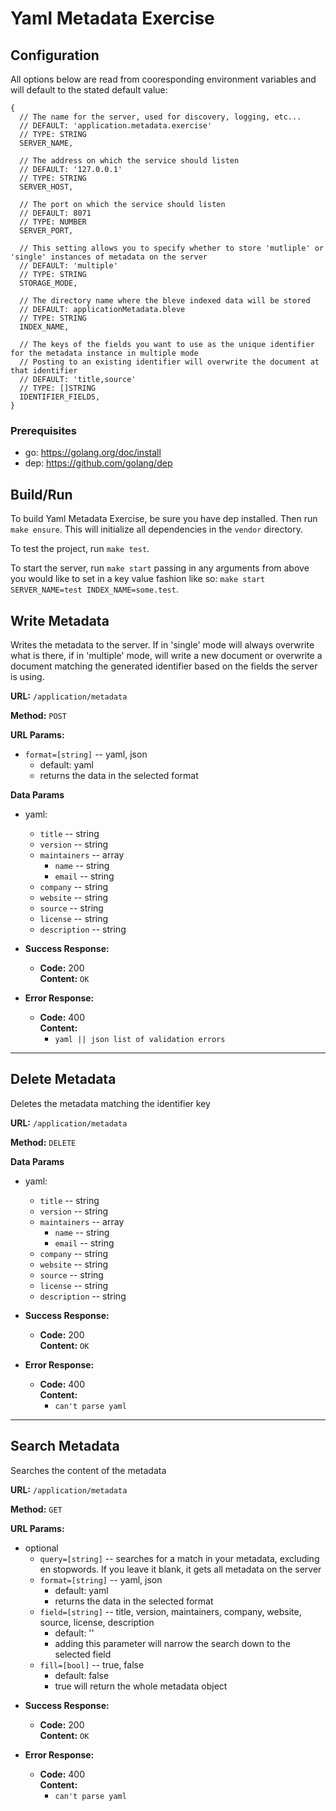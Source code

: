 # Yaml Metadata Exercise

## Configuration

All options below are read from cooresponding environment variables and will default to the stated default value:

```
{
  // The name for the server, used for discovery, logging, etc...
  // DEFAULT: 'application.metadata.exercise'
  // TYPE: STRING
  SERVER_NAME,

  // The address on which the service should listen
  // DEFAULT: '127.0.0.1'
  // TYPE: STRING
  SERVER_HOST,

  // The port on which the service should listen
  // DEFAULT: 8071
  // TYPE: NUMBER
  SERVER_PORT,

  // This setting allows you to specify whether to store 'mutliple' or 'single' instances of metadata on the server
  // DEFAULT: 'multiple'
  // TYPE: STRING
  STORAGE_MODE,

  // The directory name where the bleve indexed data will be stored
  // DEFAULT: applicationMetadata.bleve
  // TYPE: STRING
  INDEX_NAME,

  // The keys of the fields you want to use as the unique identifier for the metadata instance in multiple mode
  // Posting to an existing identifier will overwrite the document at that identifier
  // DEFAULT: 'title,source'
  // TYPE: []STRING
  IDENTIFIER_FIELDS,
}
```

### Prerequisites

- go: https://golang.org/doc/install
- dep: https://github.com/golang/dep

## Build/Run

To build Yaml Metadata Exercise, be sure you have dep installed. Then run `make ensure`. This will initialize all dependencies in the `vendor` directory.

To test the project, run `make test`.

To start the server, run `make start` passing in any arguments from above you would like to set in a key value fashion
like so: `make start SERVER_NAME=test INDEX_NAME=some.test`.

**Write Metadata**
----
  Writes the metadata to the server. If in 'single' mode will always overwrite what is there, if in 'multiple' mode, will write a new document or overwrite a document matching the generated identifier based on the fields the server is using.

**URL:**
  `/application/metadata`

**Method:**
  `POST`

**URL Params:**

  - `format=[string]` -- yaml, json
    - default: yaml
    - returns the data in the selected format

**Data Params**

- yaml:

  - `title`         -- string
  - `version`       -- string
  - `maintainers`   -- array
    - `name`        -- string
    - `email`       -- string
  - `company`       -- string
  - `website`       -- string
  - `source`        -- string
  - `license`       -- string
  - `description`   -- string

* **Success Response:**

  * **Code:** 200 <br />
    **Content:** `OK`

* **Error Response:**

  * **Code:** 400 <br />
    **Content:**
    - `yaml || json list of validation errors`

---

**Delete Metadata**
----
  Deletes the metadata matching the identifier key

**URL:**
  `/application/metadata`

**Method:**
  `DELETE`

**Data Params**

- yaml:

  - `title`         -- string
  - `version`       -- string
  - `maintainers`   -- array
    - `name`        -- string
    - `email`       -- string
  - `company`       -- string
  - `website`       -- string
  - `source`        -- string
  - `license`       -- string
  - `description`   -- string

* **Success Response:**

  * **Code:** 200 <br />
    **Content:** `OK`

* **Error Response:**

  * **Code:** 400 <br />
    **Content:**
    - `can't parse yaml`
---

**Search Metadata**
----
  Searches the content of the metadata

**URL:**
  `/application/metadata`

**Method:**
  `GET`

**URL Params:**

- optional
  - `query=[string]` -- searches for a match in your metadata, excluding en stopwords. If you leave it blank, it gets all metadata on the server
  - `format=[string]` -- yaml, json
    - default: yaml
    - returns the data in the selected format
  - `field=[string]` -- title, version, maintainers, company, website, source, license, description
    - default: ''
    - adding this parameter will narrow the search down to the selected field
  - `fill=[bool]` -- true, false
    - default: false
    - true will return the whole metadata object

* **Success Response:**

  * **Code:** 200 <br />
    **Content:** `OK`

* **Error Response:**

  * **Code:** 400 <br />
    **Content:**
    - `can't parse yaml`